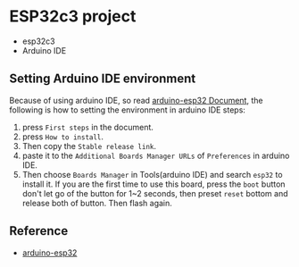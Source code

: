 # ESP32c3 project 
* esp32c3
* Arduino IDE

## Setting Arduino IDE environment
Because of using arduino IDE, so read [arduino-esp32 Document](https://docs.espressif.com/projects/arduino-esp32/en/latest/getting_started.html), the following is how to setting the environment in arduino IDE steps:
1.  press `First steps` in the document.
2.  press `How to install`.
3.  Then copy the `Stable release link`.
4.  paste it to the `Additional Boards Manager URLs` of `Preferences` in arduino IDE.
5.  Then choose `Boards Manager` in Tools(arduino IDE) and search `esp32` to install it. 
If you are the first time to use this board, press the `boot` button don't let go of the button for 1~2 seconds, then preset `reset` bottom and release both of button. Then flash again.
## Reference
* [arduino-esp32](https://github.com/espressif/arduino-esp32)
